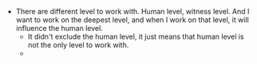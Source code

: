 - There are different level to work with. Human level, witness level. And I want to work on the deepest level, and when I work on that level, it will influence the human level.
    - It didn't exclude the human level, it just means that human level is not the only level to work with.
    - 
